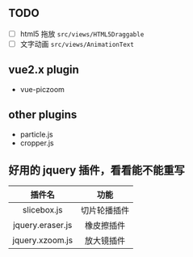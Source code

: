 ## TODO

- [ ] html5 拖放 `src/views/HTML5Draggable`
- [ ] 文字动画 `src/views/AnimationText`

## vue2.x plugin

- vue-piczoom

## other plugins

- particle.js
- cropper.js

## 好用的 jquery 插件，看看能不能重写

|插件名|功能|
|:---:|:---:|
| slicebox.js | 切片轮播插件 |
| jquery.eraser.js | 橡皮擦插件 |
| jquery.xzoom.js | 放大镜插件 |

